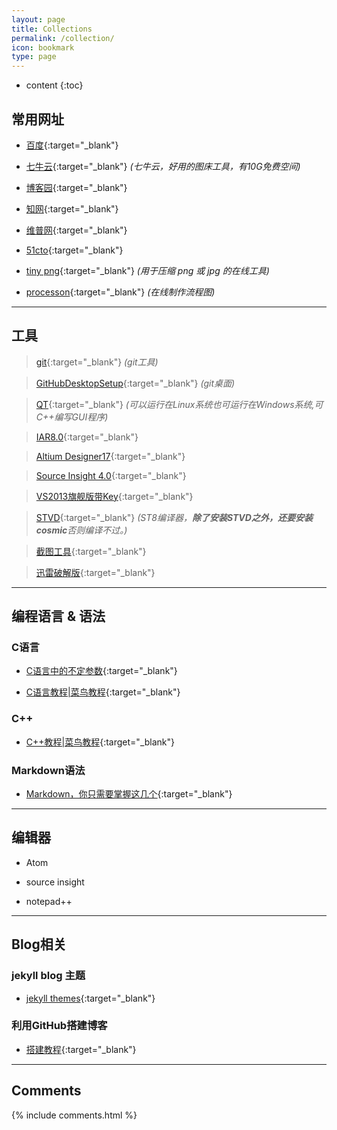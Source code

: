 ```yaml
---
layout: page
title: Collections
permalink: /collection/
icon: bookmark
type: page
---
```


* content
{:toc}

## 常用网址

- [百度](https://www.baidu.com/){:target="_blank"}

- [七牛云](https://portal.qiniu.com/bucket/image/resource){:target="_blank"}	*(七牛云，好用的图床工具，有10G免费空间)*

- [博客园](http://www.cnblogs.com/){:target="_blank"}
  
- [知网](http://www.cnki.net/){:target="_blank"}

- [维普网](http://www.cqvip.com/){:target="_blank"}

- [51cto](http://www.51cto.com/){:target="_blank"}

- [tiny png](https://tinypng.com/){:target="_blank"}	*(用于压缩 png 或 jpg 的在线工具)*

- [processon](https://www.processon.com/){:target="_blank"}	*(在线制作流程图)*

---

## 工具

>[git](https://pan.baidu.com/s/1jIl9xAI){:target="_blank"}	*(git工具)*

>[GitHubDesktopSetup](http://pan.baidu.com/s/1slFhyo9){:target="_blank"}	*(git桌面)*
	
>[QT](https://pan.baidu.com/s/1i5wuEw9){:target="_blank"}	*(可以运行在Linux系统也可运行在Windows系统,可C++编写GUI程序)*

>[IAR8.0](http://pan.baidu.com/s/1i5oZpY1){:target="_blank"}
	
>[Altium Designer17](http://pan.baidu.com/s/1gfktF6z){:target="_blank"}

>[Source Insight 4.0](http://pan.baidu.com/s/1miaaawS){:target="_blank"}
	
>[VS2013旗舰版带Key](https://pan.baidu.com/s/1c2CJSOC){:target="_blank"}
	
>[STVD](http://pan.baidu.com/s/1i5aMn2X){:target="_blank"}	*(ST8编译器，**除了安装STVD之外，还要安装cosmic**否则编译不过。)*
	
>[截图工具](http://pan.baidu.com/s/1i4OAOM5){:target="_blank"}

>[迅雷破解版](http://pan.baidu.com/s/1c2jKoqW){:target="_blank"}

---

## 编程语言 & 语法

### C语言

* [C语言中的不定参数](http://kmplayer.iteye.com/blog/842715){:target="_blank"}

* [C语言教程|菜鸟教程](http://www.runoob.com/cprogramming/c-tutorial.html){:target="_blank"}


### C++

* [C++教程|菜鸟教程](http://www.runoob.com/cplusplus/cpp-tutorial.html){:target="_blank"}

### Markdown语法

* [Markdown，你只需要掌握这几个](http://www.cnblogs.com/crazyant007/p/4220066.html){:target="_blank"}

---

## 编辑器

- Atom

- source insight

- notepad++

---

## Blog相关

### jekyll blog 主题
* [jekyll themes](http://jekyllthemes.org/){:target="_blank"}

### 利用GitHub搭建博客
* [搭建教程](http://www.cnfeat.com/blog/2014/05/10/how-to-build-a-blog/){:target="_blank"}

---

## Comments

{% include comments.html %}
